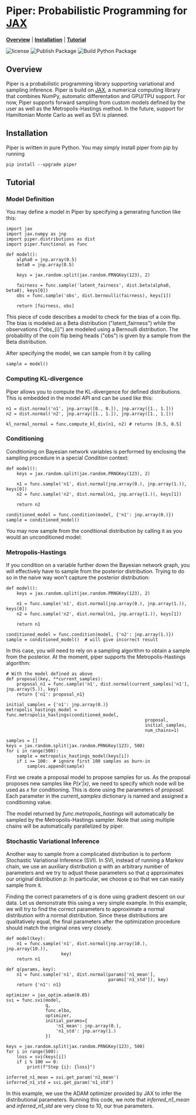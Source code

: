 # Piper: Probabilistic Programming for [JAX]

[**Overview**](#overview)
| [**Installation**](#installation)
| [**Tutorial**](#tutorial)

![license](https://img.shields.io/github/license/branislav1991/piper)
![Publish Package](https://github.com/branislav1991/piper/workflows/Publish%20Package/badge.svg)
![Build Python Package](https://github.com/branislav1991/piper/workflows/Build%20Python%20Package/badge.svg)

## Overview

Piper is a probabilistic programming library supporting variational and sampling inference. Piper is build on [JAX], a numerical computing library that combines NumPy, automatic differentation and GPU/TPU support. For now, Piper supports forward sampling from custom models defined by the user as well as the Metropolis-Hastings method. In the future, support for Hamiltonian Monte Carlo as well as SVI is planned.

## Installation

Piper is written in pure Python. You may simply install piper from pip by running

    pip install --upgrade piper

## Tutorial

### Model Definition

You may define a model in Piper by specifying a generating function like this:

    import jax
    import jax.numpy as jnp
    import piper.distributions as dist
    import piper.functional as func

    def model():
        alpha0 = jnp.array(0.5)
        beta0 = jnp.array(0.5)
        
        keys = jax.random.split(jax.random.PRNGKey(123), 2)
        
        fairness = func.sample('latent_fairness', dist.beta(alpha0, beta0), keys[0])
        obs = func.sample('obs', dist.bernoulli(fairness), keys[1])

        return [fairness, obs]
            
This piece of code describes a model to check for the bias of a coin flip. The bias
is modeled as a Beta distribution ("latent_fairness") while the observations
("obs_{i}") are modeled using a Bernoulli distribution. The probability of the 
coin flip being heads ("obs") is given by a sample from the Beta distribution.

After specifying the model, we can sample from it by calling

    sample = model()

### Computing KL-divergence

Piper allows you to compute the KL-divergence for defined distributions. This is
embedded in the model API and can be used like this:

    n1 = dist.normal('n1', jnp.array([0., 0.]), jnp.array([1., 1.]))
    n2 = dist.normal('n2', jnp.array([1., 1.]), jnp.array([1., 1.]))
        
    kl_normal_normal = func.compute_kl_div(n1, n2) # returns [0.5, 0.5]
    
### Conditioning
    
Conditioning on Bayesian network variables is performed by enclosing the sampling
procedure in a special *Condition* context:

    def model():
        keys = jax.random.split(jax.random.PRNGKey(123), 2)

        n1 = func.sample('n1', dist.normal(jnp.array(0.), jnp.array(1.)), keys[0])
        n2 = func.sample('n2', dist.normal(n1, jnp.array(1.)), keys[1])

        return n2
        
    conditioned_model = func.condition(model, {'n1': jnp.array(0.)})
    sample = conditioned_model()
        
You may now sample from the conditional distribution by calling it as you would an unconditioned model:

### Metropolis-Hastings

If you condition on a variable further down the Bayesian network graph, you will
effectively have to sample from the posterior distribution. Trying to do so in the
naive way won't capture the posterior distribution:

    def model():
        keys = jax.random.split(jax.random.PRNGKey(123), 2)

        n1 = func.sample('n1', dist.normal(jnp.array(0.), jnp.array(1.)), keys[0])
        n2 = func.sample('n2', dist.normal(n1, jnp.array(1.)), keys[1])
        
        return n1
        
    conditioned_model = func.condition(model, {'n2': jnp.array(1.)})
    sample = conditioned_model()  # will give incorrect result
 

In this case, you will need to rely on a sampling algorithm to obtain a sample from the
posterior. At the moment, piper supports the Metropolis-Hastings algorithm:

    # With the model defined as above
    def proposal(key, **current_samples):
        proposal_n1 = func.sample('n1', dist.normal(current_samples['n1'], jnp.array(5.)), key)
        return {'n1': proposal_n1}
    
    initial_samples = {'n1': jnp.array(0.)}
    metropolis_hastings_model = func.metropolis_hastings(conditioned_model, 
                                                         proposal, 
                                                         initial_samples, 
                                                         num_chains=1)

    samples = []
    keys = jax.random.split(jax.random.PRNGKey(123), 500)
    for i in range(500):
        sample = metropolis_hastings_model(keys[i])
        if i >= 100:  # ignore first 100 samples as burn-in
            samples.append(sample)
        
First we create a proposal model to propose samples for us. As the proposal proposes
new samples like *P(x'|x)*, we need to specify which node will be used as *x* for conditioning.
This is done using the parameters of *proposal*. Each parameter in the *current_samples* dictionary
is named and assigned a conditioning value.

The model returned by *func.metropolis_hastings* will automatically be sampled by the
Metropolis-Hastings sampler. Note that using multiple chains will be
automatically parallelized by piper.

### Stochastic Variational Inference

Another way to sample from a complicated distribution is to perform Stochastic Variational Inference (SVI).
In SVI, instead of running a Markov chain, we use an auxiliary distribution *q* with
an arbitrary number of parameters and we try to adjust these parameters so that *q* approximates our original distribution *p*. In particular, we choose *q* so that we can
easily sample from it.

Finding the correct parameters of *q* is done using gradient descent on our data. Let us demonstrate this using a very simple example. In this example, we will try to find the correct parameters to approximate a normal distribution with a normal distribution.
Since these distributions are qualitatively equal, the final parameters after the optimization procedure should match the original ones very closely.


    def model(key):
        n1 = func.sample('n1', dist.normal(jnp.array(10.), jnp.array(10.)),
                         key)
        return n1

    def q(params, key):
        n1 = func.sample('n1', dist.normal(params['n1_mean'],
                                           params['n1_std']), key)
        return {'n1': n1}

    optimizer = jax_optim.adam(0.05)
    svi = func.svi(model,
                   q,
                   func.elbo,
                   optimizer,
                   initial_params={
                       'n1_mean': jnp.array(0.),
                       'n1_std': jnp.array(1.)
                   })

    keys = jax.random.split(jax.random.PRNGKey(123), 500)
    for i in range(500):
        loss = svi(keys[i])
        if i % 100 == 0:
            print(f"Step {i}: {loss}")

    inferred_n1_mean = svi.get_param('n1_mean')
    inferred_n1_std = svi.get_param('n1_std')
    
In this example, we use the ADAM optimizer provided by JAX to infer the distributional
parameters. Running this code, we note that *inferred_n1_mean* and *inferred_n1_std* are very close to 10, our true parameters.

[JAX]: https://github.com/google/jax